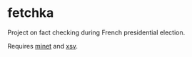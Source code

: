 # fetchka
Project on fact checking during French presidential election.

Requires [minet](https://github.com/medialab/minet) and [xsv](https://github.com/BurntSushi/xsv).